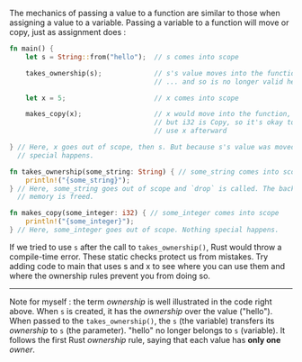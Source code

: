The mechanics of passing a value to a function are similar to those when assigning
a value to a variable. Passing a variable to a function will move or copy, just
as assignment does :

```rust
fn main() {
    let s = String::from("hello");  // s comes into scope

    takes_ownership(s);             // s's value moves into the function...
                                    // ... and so is no longer valid here

    let x = 5;                      // x comes into scope

    makes_copy(x);                  // x would move into the function,
                                    // but i32 is Copy, so it's okay to still
                                    // use x afterward

} // Here, x goes out of scope, then s. But because s's value was moved, nothing
  // special happens.

fn takes_ownership(some_string: String) { // some_string comes into scope
    println!("{some_string}");
} // Here, some_string goes out of scope and `drop` is called. The backing
  // memory is freed.

fn makes_copy(some_integer: i32) { // some_integer comes into scope
    println!("{some_integer}");
} // Here, some_integer goes out of scope. Nothing special happens.
```

If we tried to use `s` after the call to `takes_ownership()`, Rust would throw a
compile-time error. These static checks protect us from mistakes. Try adding
code to main that uses s and x to see where you can use them and where the
ownership rules prevent you from doing so.

---

Note for myself : the term *ownership* is well illustrated in the code right above.
When `s` is created, it has the *ownership* over the value ("hello"). When passed to
the `takes_ownership()`, the `s` (the variable) transfers its *ownership* to `s`
(the parameter). "hello" no longer belongs to `s` (variable). It follows the first
Rust *ownership* rule, saying that each value has **only one** *owner*.
